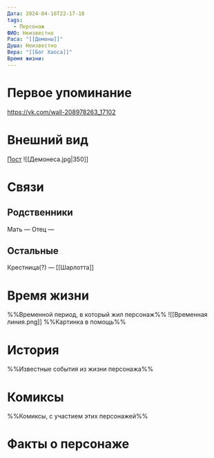 ```yaml
---
Дата: 2024-04-16T22-17-18
tags:
  - Персонаж
ФИО: Неизвестно
Раса: "[[Демоны]]"
Душа: Неизвестно
Вера: "[[Бог Хаоса]]"
Время жизни:
---
```

# Первое упоминание
https://vk.com/wall-208978263_17102
# Внешний вид
[Пост](https://vk.com/wall-208978263_17102)
![[Демонеса.jpg|350]]
# Связи
## Родственники
Мать —
Отец — 
## Остальные 
Крестница(?) — [[Шарлотта]]
# Время жизни
%%Временной период, в который жил персонаж%%
![[Временная линия.png]]
%%Картинка в помощь%%
# История
%%Известные события из жизни персонажа%%
# Комиксы
%%Комиксы, с участием этих персонажей%%
# Факты о персонаже

